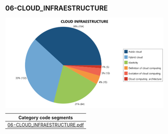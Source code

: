 ## 06-CLOUD_INFRAESTRUCTURE

![CLOUD INFRAESTRUCTURE](img/category_cloud_infraestructure.png)




|Category code segments                                          | 
|:--------------------------------------------------------------:|
|[06-CLOUD_INFRAESTRUCTURE.pdf](code_segments/06-CLOUD_INFRAESTRUCTURE.pdf)| 